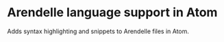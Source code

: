 # Arendelle language support in Atom

Adds syntax highlighting and snippets to Arendelle files in Atom.
